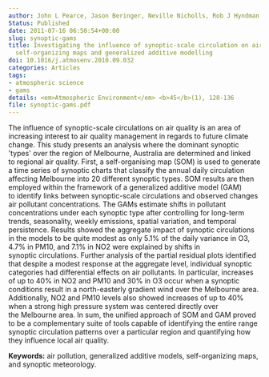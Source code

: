 ```yaml
---
author: John L Pearce, Jason Beringer, Neville Nicholls, Rob J Hyndman, Petteri Uotila, Nigel J Tapper
Status: Published
date: 2011-07-16 06:50:54+00:00
slug: synoptic-gams
title: Investigating the influence of synoptic-scale circulation on air quality using
  self-organizing maps and generalized additive modelling
doi: 10.1016/j.atmosenv.2010.09.032
categories: Articles
tags:
- atmospheric science
- gams
details: <em>Atmospheric Environment</em> <b>45</b>(1), 128-136
file: synoptic-gams.pdf
---
```


The influence of synoptic-scale circulations on air quality is an area of increasing interest to air quality management in regards to future climate change. This study presents an analysis where the dominant synoptic 'types' over the region of Melbourne, Australia are determined and linked to regional air quality. First, a self-organising map (SOM) is used to generate a time series of synoptic charts that classify the annual daily circulation affecting Melbourne into 20 different synoptic types. SOM results are then employed within the framework of a generalized additive model (GAM) to identify links between synoptic-scale circulations and observed changes air pollutant concentrations. The GAMs estimate shifts in pollutant concentrations under each synoptic type after controlling for long-term trends, seasonality, weekly emissions, spatial variation, and temporal persistence. Results showed the aggregate impact of synoptic circulations in the models to be quite modest as only 5.1% of the daily variance in O3, 4.7% in PM10, and 7.1% in NO2 were explained by shifts in synoptic circulations. Further analysis of the partial residual plots identified that despite a modest response at the aggregate level, individual synoptic categories had differential effects on air pollutants. In particular, increases of up to 40% in NO2 and PM10 and 30% in O3 occur when a synoptic conditions result in a north-easterly gradient wind over the Melbourne area. Additionally, NO2 and PM10 levels also showed increases of up to 40% when a strong high pressure system was centered directly over the Melbourne area. In sum, the unified approach of SOM and GAM proved to be a complementary suite of tools capable of identifying the entire range synoptic circulation patterns over a particular region and quantifying how they influence local air quality.

**Keywords:** air pollution, generalized additive models, self-organizing maps, and synoptic meteorology.

